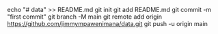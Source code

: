 echo "# data" >> README.md
git init
git add README.md
git commit -m "first commit"
git branch -M main
git remote add origin https://github.com/jimmympawenimana/data.git
git push -u origin main
